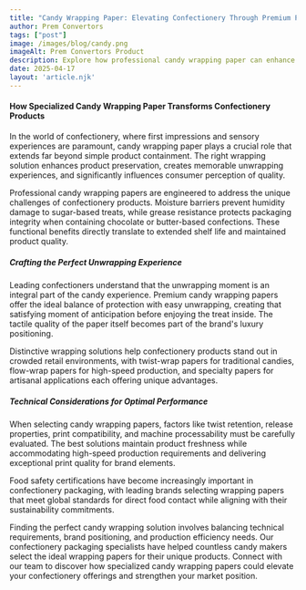 ```yaml
---
title: "Candy Wrapping Paper: Elevating Confectionery Through Premium Packaging"
author: Prem Convertors
tags: ["post"]
image: /images/blog/candy.png
imageAlt: Prem Convertors Product
description: Explore how professional candy wrapping paper can enhance product preservation, create memorable unwrapping experiences, and elevate your confectionery brand.
date: 2025-04-17
layout: 'article.njk'
---
```


#### How Specialized Candy Wrapping Paper Transforms Confectionery Products

In the world of confectionery, where first impressions and sensory experiences are paramount, candy wrapping paper plays a crucial role that extends far beyond simple product containment. The right wrapping solution enhances product preservation, creates memorable unwrapping experiences, and significantly influences consumer perception of quality.

Professional candy wrapping papers are engineered to address the unique challenges of confectionery products. Moisture barriers prevent humidity damage to sugar-based treats, while grease resistance protects packaging integrity when containing chocolate or butter-based confections. These functional benefits directly translate to extended shelf life and maintained product quality.

##### Crafting the Perfect Unwrapping Experience

Leading confectioners understand that the unwrapping moment is an integral part of the candy experience. Premium candy wrapping papers offer the ideal balance of protection with easy unwrapping, creating that satisfying moment of anticipation before enjoying the treat inside. The tactile quality of the paper itself becomes part of the brand's luxury positioning.

Distinctive wrapping solutions help confectionery products stand out in crowded retail environments, with twist-wrap papers for traditional candies, flow-wrap papers for high-speed production, and specialty papers for artisanal applications each offering unique advantages.

##### Technical Considerations for Optimal Performance

When selecting candy wrapping papers, factors like twist retention, release properties, print compatibility, and machine processability must be carefully evaluated. The best solutions maintain product freshness while accommodating high-speed production requirements and delivering exceptional print quality for brand elements.

Food safety certifications have become increasingly important in confectionery packaging, with leading brands selecting wrapping papers that meet global standards for direct food contact while aligning with their sustainability commitments.

Finding the perfect candy wrapping solution involves balancing technical requirements, brand positioning, and production efficiency needs. Our confectionery packaging specialists have helped countless candy makers select the ideal wrapping papers for their unique products. Connect with our team to discover how specialized candy wrapping papers could elevate your confectionery offerings and strengthen your market position.